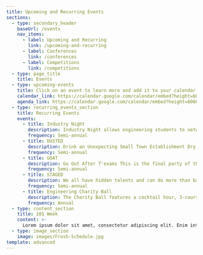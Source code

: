 ```yaml
---
title: Upcoming and Recurring Events
sections:
  - type: secondary_header
    baseUrl: /events
    nav_items:
      - label: Upcoming and Recurring
        link: /upcoming-and-recurring
      - label: Conferences
        link: /conferences
      - label: Competitions
        link: /competitions
  - type: page_title
    title: Events
  - type: upcoming-events
    title: Click on an event to learn more and add it to your calendar.
    calendar_link: https://calendar.google.com/calendar/embed?height=600&wkst=1&bgcolor=%23ffffff&ctz=America%2FToronto&src=Y2VtLmdAc29mdHdhcmVmb3Jsb3ZlLmNvbQ&src=YWRkcmVzc2Jvb2sjY29udGFjdHNAZ3JvdXAudi5jYWxlbmRhci5nb29nbGUuY29t&src=dHIudHVya2lzaCNob2xpZGF5QGdyb3VwLnYuY2FsZW5kYXIuZ29vZ2xlLmNvbQ&color=%23039BE5&color=%2333B679&color=%230B8043&mode=MONTH
    agenda_link: https://calendar.google.com/calendar/embed?height=600&wkst=1&bgcolor=%23ffffff&ctz=America%2FToronto&src=Y2VtLmdAc29mdHdhcmVmb3Jsb3ZlLmNvbQ&src=YWRkcmVzc2Jvb2sjY29udGFjdHNAZ3JvdXAudi5jYWxlbmRhci5nb29nbGUuY29t&src=dHIudHVya2lzaCNob2xpZGF5QGdyb3VwLnYuY2FsZW5kYXIuZ29vZ2xlLmNvbQ&color=%23039BE5&color=%2333B679&color=%230B8043&mode=AGENDA
  - type: recurring_events_section
    title: Recurring Events
    events:
      - title: Industry Night
        description: Industry Night allows engineering students to network with companies as a way to build professional relationships for their future careers.
        frequency: Semi-annual
      - title: DUSTED
        description: Drink an Unexpecting Small Town Establishment Dry. The name speaks for itself, this popular event is held once a week.
        frequency: Semi-annual
      - title: GOAT
        description: Go Out After T'exams This is the final party of the semester where we celebrate the end of exams. Generally held at a local bar.
        frequency: Semi-annual
      - title: STAGED
        description: We all have hidden talents and can do more than basic calculus. STAGED is a chance for engineers to showcase their musical talents in a friendly battle of the bands. All kinds of music are welcome.
        frequency: Semi-annual
      - title: Engineering Charity Ball
        description: The Charity Ball features a cocktail hour, 3-course meal, raffle, and dancing. All proceeds from the event and raffle go to a charity.
        frequency: Annual
  - type: content_section
    title: 101 Week
    content: >-
      Lorem ipsum dolor sit amet, consectetur adipiscing elit. Enim integer augue justo morbi ut arcu, diam, luctus ante. Velit tristique risus sit dignissim nam lacus, id molestie velit. Sed et facilisis nibh tellus, sem rhoncus vulputate laoreet. Enim nunc pretium, tincidunt nunc nec ullamcorper convallis.Lorem ipsum dolor sit amet, consectetur adipiscing elit. Enim integer augue justo morbi ut arcu, diam, luctus ante. Velit tristique risus sit dignissim nam lacus, id molestie velit. Sed et facilisis nibh tellus, sem rhoncus vulputate laoreet. Enim nunc pretium, tincidunt nunc nec ullamcorper convallis.Lorem ipsum dolor sit amet, consectetur adipiscing elit. Enim integer augue justo morbi ut arcu, diam, luctus ante. Velit tristique risus sit dignissim nam lacus, id molestie velit. Sed et facilisis nibh tellus, sem rhoncus. 
  - type: image_section
    image: images/Frosh-Schedule.jpg      
template: advanced
---
```

